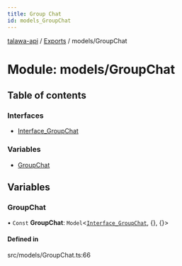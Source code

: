 ```yaml
---
title: Group Chat
id: models_GroupChat
---
```

[talawa-api](../README.md) / [Exports](../modules.md) / models/GroupChat

# Module: models/GroupChat

## Table of contents

### Interfaces

- [Interface\_GroupChat](../interfaces/models_GroupChat.Interface_GroupChat.md)

### Variables

- [GroupChat](models_GroupChat.md#groupchat)

## Variables

### GroupChat

• `Const` **GroupChat**: `Model`<[`Interface_GroupChat`](../interfaces/models_GroupChat.Interface_GroupChat.md), {}, {}\>

#### Defined in

src/models/GroupChat.ts:66
